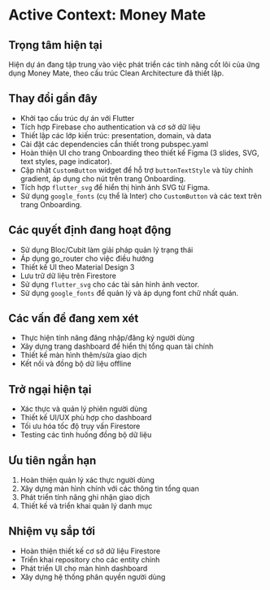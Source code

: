 # Active Context: Money Mate

## Trọng tâm hiện tại
Hiện dự án đang tập trung vào việc phát triển các tính năng cốt lõi của ứng dụng Money Mate, theo cấu trúc Clean Architecture đã thiết lập.

## Thay đổi gần đây
- Khởi tạo cấu trúc dự án với Flutter
- Tích hợp Firebase cho authentication và cơ sở dữ liệu
- Thiết lập các lớp kiến trúc: presentation, domain, và data
- Cài đặt các dependencies cần thiết trong pubspec.yaml
- Hoàn thiện UI cho trang Onboarding theo thiết kế Figma (3 slides, SVG, text styles, page indicator).
- Cập nhật `CustomButton` widget để hỗ trợ `buttonTextStyle` và tùy chỉnh gradient, áp dụng cho nút trên trang Onboarding.
- Tích hợp `flutter_svg` để hiển thị hình ảnh SVG từ Figma.
- Sử dụng `google_fonts` (cụ thể là Inter) cho `CustomButton` và các text trên trang Onboarding.

## Các quyết định đang hoạt động
- Sử dụng Bloc/Cubit làm giải pháp quản lý trạng thái
- Áp dụng go_router cho việc điều hướng
- Thiết kế UI theo Material Design 3
- Lưu trữ dữ liệu trên Firestore
- Sử dụng `flutter_svg` cho các tài sản hình ảnh vector.
- Sử dụng `google_fonts` để quản lý và áp dụng font chữ nhất quán.

## Các vấn đề đang xem xét
- Thực hiện tính năng đăng nhập/đăng ký người dùng
- Xây dựng trang dashboard để hiển thị tổng quan tài chính
- Thiết kế màn hình thêm/sửa giao dịch
- Kết nối và đồng bộ dữ liệu offline

## Trở ngại hiện tại
- Xác thực và quản lý phiên người dùng
- Thiết kế UI/UX phù hợp cho dashboard
- Tối ưu hóa tốc độ truy vấn Firestore
- Testing các tình huống đồng bộ dữ liệu

## Ưu tiên ngắn hạn
1. Hoàn thiện quản lý xác thực người dùng
2. Xây dựng màn hình chính với các thông tin tổng quan
3. Phát triển tính năng ghi nhận giao dịch
4. Thiết kế và triển khai quản lý danh mục

## Nhiệm vụ sắp tới
- Hoàn thiện thiết kế cơ sở dữ liệu Firestore
- Triển khai repository cho các entity chính
- Phát triển UI cho màn hình dashboard
- Xây dựng hệ thống phân quyền người dùng 